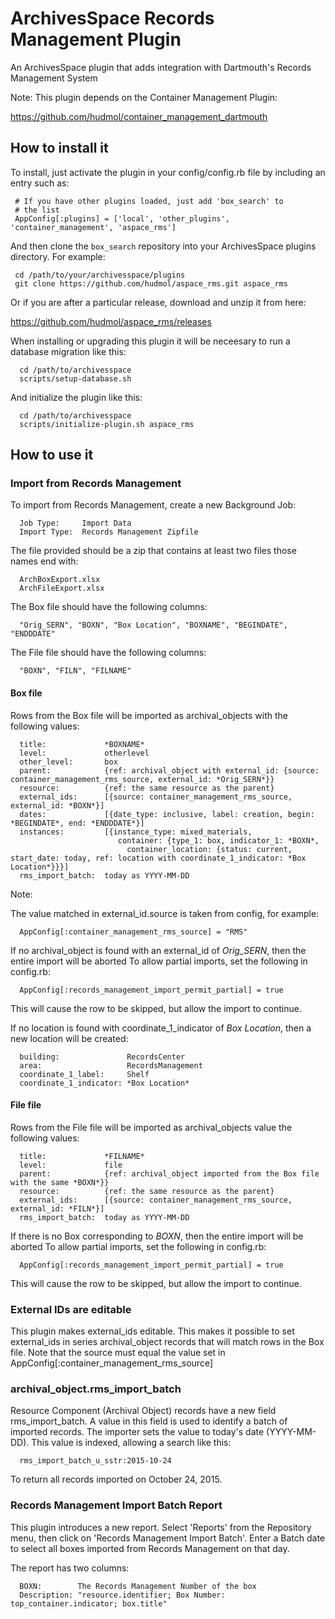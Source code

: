 # ArchivesSpace Records Management Plugin

An ArchivesSpace plugin that adds integration with Dartmouth's Records Management System

Note: This plugin depends on the Container Management Plugin:

  https://github.com/hudmol/container_management_dartmouth


## How to install it

To install, just activate the plugin in your config/config.rb file by
including an entry such as:

     # If you have other plugins loaded, just add 'box_search' to
     # the list
     AppConfig[:plugins] = ['local', 'other_plugins', 'container_management', 'aspace_rms']

And then clone the `box_search` repository into your
ArchivesSpace plugins directory.  For example:

     cd /path/to/your/archivesspace/plugins
     git clone https://github.com/hudmol/aspace_rms.git aspace_rms

Or if you are after a particular release, download and unzip it from here:

https://github.com/hudmol/aspace_rms/releases

When installing or upgrading this plugin it will be neceesary to run a database migration
like this:

      cd /path/to/archivesspace
      scripts/setup-database.sh

And initialize the plugin like this:

      cd /path/to/archivesspace
      scripts/initialize-plugin.sh aspace_rms


## How to use it

### Import from Records Management

To import from Records Management, create a new Background Job:

      Job Type:     Import Data
      Import Type:  Records Management Zipfile

The file provided should be a zip that contains at least two files those names end with:

      ArchBoxExport.xlsx
      ArchFileExport.xlsx

The Box file should have the following columns:

      "Orig_SERN", "BOXN", "Box Location", "BOXNAME", "BEGINDATE", "ENDDDATE"

The File file should have the following columns:

      "BOXN", "FILN", "FILNAME"


#### Box file

Rows from the Box file will be imported as archival_objects with the following values:

      title:             *BOXNAME*
      level:             otherlevel
      other_level:       box
      parent:            {ref: archival_object with external_id: {source: container_management_rms_source, external_id: *Orig_SERN*}}
      resource:          {ref: the same resource as the parent}
      external_ids:      [{source: container_management_rms_source, external_id: *BOXN*}]
      dates:             [{date_type: inclusive, label: creation, begin: *BEGINDATE*, end: *ENDDDATE*}]
      instances:         [{instance_type: mixed_materials,
                            container: {type_1: box, indicator_1: *BOXN*,
                              container_location: {status: current, start_date: today, ref: location with coordinate_1_indicator: *Box Location*}}}]
      rms_import_batch:  today as YYYY-MM-DD

Note:

The value matched in external_id.source is taken from config, for example:

      AppConfig[:container_management_rms_source] = "RMS"

If no archival_object is found with an external_id of *Orig_SERN*, then the entire import will be aborted
To allow partial imports, set the following in config.rb:

      AppConfig[:records_management_import_permit_partial] = true

This will cause the row to be skipped, but allow the import to continue.

If no location is found with coordinate_1_indicator of *Box Location*, then a new location will be created:

      building:               RecordsCenter
      area:                   RecordsManagement
      coordinate_1_label:     Shelf
      coordinate_1_indicator: *Box Location*


#### File file

Rows from the File file will be imported as archival_objects value the following values:

      title:             *FILNAME*
      level:             file
      parent:            {ref: archival_object imported from the Box file with the same *BOXN*}}
      resource:          {ref: the same resource as the parent}
      external_ids:      [{source: container_management_rms_source, external_id: *FILN*}]
      rms_import_batch:  today as YYYY-MM-DD

If there is no Box corresponding to *BOXN*, then the entire import will be aborted
To allow partial imports, set the following in config.rb:

      AppConfig[:records_management_import_permit_partial] = true

This will cause the row to be skipped, but allow the import to continue.


### External IDs are editable

This plugin makes external_ids editable. This makes it possible to set external_ids in
series archival_object records that will match rows in the Box file.
Note that the source must equal the value set in AppConfig[:container_management_rms_source]

 
### archival_object.rms_import_batch

Resource Component (Archival Object) records have a new field
rms_import_batch. A value in this field is used
to identify a batch of imported records. The importer sets the value to
today's date (YYYY-MM-DD). This value is indexed, allowing a search like this:

      rms_import_batch_u_sstr:2015-10-24

To return all records imported on October 24, 2015.


### Records Management Import Batch Report

This plugin introduces a new report. Select 'Reports' from the Repository menu,
then click on 'Records Management Import Batch'. Enter a Batch date to select all boxes
imported from Records Management on that day.

The report has two columns:

      BOXN:        The Records Management Number of the box
      Description: "resource.identifier; Box Number: top_container.indicator; box.title"
